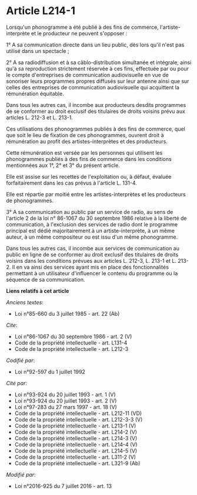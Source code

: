 # Article L214-1

Lorsqu'un phonogramme a été publié à des fins de commerce, l'artiste-interprète et le producteur ne peuvent s'opposer : 

1° A sa communication directe dans un lieu public, dès lors qu'il n'est pas utilisé dans un spectacle ; 

2° A sa radiodiffusion et à sa câblo-distribution simultanée et intégrale, ainsi qu'à sa reproduction strictement réservée à
ces fins, effectuée par ou pour le compte d'entreprises de communication audiovisuelle en vue de sonoriser leurs programmes
propres diffusés sur leur antenne ainsi que sur celles des entreprises de communication audiovisuelle qui acquittent la
rémunération équitable. 

Dans tous les autres cas, il incombe aux producteurs desdits programmes de se conformer au droit exclusif des titulaires de
droits voisins prévu aux articles L. 212-3 et L. 213-1. 

Ces utilisations des phonogrammes publiés à des fins de commerce, quel que soit le lieu de fixation de ces phonogrammes,
ouvrent droit à rémunération au profit des artistes-interprètes et des producteurs. 

Cette rémunération est versée par les personnes qui utilisent les phonogrammes publiés à des fins de commerce dans les
conditions mentionnées aux 1°, 2° et 3° du présent article. 

Elle est assise sur les recettes de l'exploitation ou, à défaut, évaluée forfaitairement dans les cas prévus à l'article L.
131-4. 

Elle est répartie par moitié entre les artistes-interprètes et les producteurs de phonogrammes. 

3° A sa communication au public par un service de radio, au sens de l'article 2 de la loi n° 86-1067 du 30 septembre 1986
relative à la liberté de communication, à l'exclusion des services de radio dont le programme principal est dédié
majoritairement à un artiste-interprète, à un même auteur, à un même compositeur ou est issu d'un même phonogramme. 

Dans tous les autres cas, il incombe aux services de communication au public en ligne de se conformer au droit exclusif des
titulaires de droits voisins dans les conditions prévues aux articles L. 212-3, L. 213-1 et L. 213-2. Il en va ainsi des
services ayant mis en place des fonctionnalités permettant à un utilisateur d'influencer le contenu du programme ou la
séquence de sa communication.

**Liens relatifs à cet article**

_Anciens textes_:

  - Loi n°85-660 du 3 juillet 1985 - art. 22 (Ab)

_Cite_:

  - Loi n°86-1067 du 30 septembre 1986 - art. 2 (V)
  - Code de la propriété intellectuelle - art. L131-4
  - Code de la propriété intellectuelle - art. L212-3

_Codifié par_:

  - Loi n°92-597 du 1 juillet 1992

_Cité par_:

  - Loi n°93-924 du 20 juillet 1993 - art. 1 (V)
  - Loi n°93-924 du 20 juillet 1993 - art. 2 (V)
  - Loi n°97-283 du 27 mars 1997 - art. 18 (V)
  - Code de la propriété intellectuelle - art. L212-11 (VD)
  - Code de la propriété intellectuelle - art. L212-3-3 (V)
  - Code de la propriété intellectuelle - art. L213-1 (V)
  - Code de la propriété intellectuelle - art. L214-2 (V)
  - Code de la propriété intellectuelle - art. L214-3 (V)
  - Code de la propriété intellectuelle - art. L214-4 (V)
  - Code de la propriété intellectuelle - art. L214-5 (V)
  - Code de la propriété intellectuelle - art. L311-2 (V)
  - Code de la propriété intellectuelle - art. L321-9 (Ab)

_Modifié par_:

  - Loi n°2016-925 du 7 juillet 2016 - art. 13
